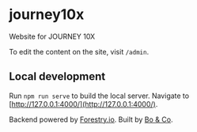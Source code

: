 # journey10x
Website for JOURNEY 10X


To edit the content on the site, visit `/admin`.

## Local development
Run `npm run serve` to build the local server. Navigate to [http://127.0.0.1:4000/](http://127.0.0.1:4000/).


Backend powered by [Forestry.io](https://forestry.io/).
Built by [Bo & Co](https://boandco.studio/).
